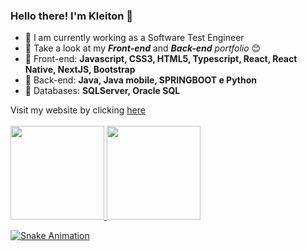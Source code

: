 ### Hello there! I'm Kleiton 👋

- 🔭 I am currently working as a Software Test Engineer
- 🌱 Take a look at my <Strong><i>Front-end</i></Strong> and <Strong><i>Back-end</i></Strong> <i>portfolio</i> 😊
- 🤖 Front-end: <Strong> Javascript, CSS3, HTML5, Typescript, React, React Native, NextJS, Bootstrap </Strong>
- 👺 Back-end: <Strong>Java, Java mobile, SPRINGBOOT e Python </Strong>
- 👾 Databases: <Strong> SQLServer, Oracle SQL </Strong>



Visit my website by clicking [here](https://chuvacaindo.com.br/) <br>
<a href="https://github.com/kleitong1"> <br>
  <img height="150em" src="https://github-readme-stats.vercel.app/api?username=kleitong1&show_icons=true&theme=dark&include_all_commits=true&count_private=true"/>
  <img height="150em" src="https://github-readme-stats.vercel.app/api/top-langs/?username=kleitong1&layout=compact&langs_count=7&theme=dark"/>

![Snake Animation](https://github.com/kleitong1/kleitong1/blob/output/github-contribution-grid-snake.svg)

